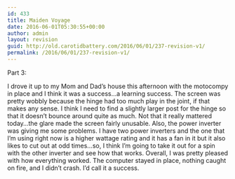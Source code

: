 ```yaml
---
id: 433
title: Maiden Voyage
date: 2016-06-01T05:30:55+00:00
author: admin
layout: revision
guid: http://old.carotidbattery.com/2016/06/01/237-revision-v1/
permalink: /2016/06/01/237-revision-v1/
---
```

Part 3:



I drove it up to my Mom and Dad&#8217;s house this afternoon with the motocompy in place and I think it was a success&#8230;a learning success. The screen was pretty wobbly because the hinge had too much play in the joint, if that makes any sense. I think I need to find a slightly larger post for the hinge so that it doesn&#8217;t bounce around quite as much. Not that it really mattered today&#8230;the glare made the screen fairly unusable. Also, the power inverter was giving me some problems. I have two power inverters and the one that I&#8217;m using right now is a higher wattage rating and it has a fan in it but it also likes to cut out at odd times&#8230;so, I think I&#8217;m going to take it out for a spin with the other inverter and see how that works. Overall, I was pretty pleased with how everything worked. The computer stayed in place, nothing caught on fire, and I didn&#8217;t crash. I&#8217;d call it a success.